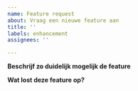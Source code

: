 ```yaml
---
name: Feature request
about: Vraag een nieuwe feature aan
title: ''
labels: enhancement
assignees: ''

---
```


**Beschrijf zo duidelijk mogelijk de feature**


**Wat lost deze feature op?**
